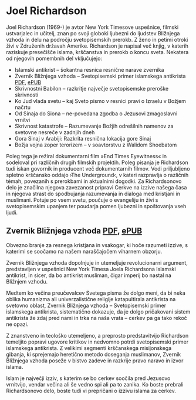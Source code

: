 # Joel Richardson
Joel Richardson (1969-) je avtor New York Timesove uspešnice, filmski ustvarjalec in učitelj, znan po svoji globoki ljubezni do ljudstev Bližnjega vzhoda in delu na področju svetopisemskih prerokb. Z ženo in petimi otroki živi v Združenih državah Amerike.
Richardson je napisal več knjig, v katerih raziskuje presečišče islama, krščanstva in prerokb o koncu sveta. Nekatera od njegovih pomembnih del vključujejo:

- Islamski antikrist – šokantna resnica resnične narave zvernika
- Zvernik Bližnjega vzhoda – Svetopisemski primer islamskega antikrista [PDF](https://github.com/msavli/Joel_Richardson/blob/main/Zvernik_Bliznjega_vzhoda.pdf), [ePUB](https://github.com/msavli/Joel_Richardson/blob/main/Zvernik_Bliznjega_vzhoda.epub)
- Skrivnostni Babilon – razkritje največje svetopisemske preroške skrivnosti
- Ko Jud vlada svetu – kaj Sveto pismo v resnici pravi o Izraelu v Božjem načrtu
- Od Sinaja do Siona – ne-povedana zgodba o Jezusovi zmagoslavni vrnitvi
- Skrivnost katastrofe – Razumevanje Božjih odrešilnih namenov za svetovne nesreče v zadnjih dneh
- Gora Sinaj v Arabiji: Razkrita resnična lokacija gore Sinaj
- Božja vojna zoper terorizem – v soavtorstvu z Walidom Shoebatom
 
Poleg tega je režiral dokumentarni film »End Times Eyewitness« in sodeloval pri različnih drugih filmskih projektih.
Poleg pisanja je Richardson tudi iskan govornik in producent več dokumentarnih filmov. Vodi priljubljeno spletno krščansko oddajo ›The Underground‹, v kateri razpravlja o različnih témah, povezanih s prerokbami in aktualnimi dogodki.
Za Richardsonovo delo je značilna njegova zavezanost pripravi Cerkve na izzive našega časa in njegova strast do spodbujanja razumevanja in dialoga med kristjani in muslimani. Potuje po vsem svetu, poučuje o evangeliju in živi s svetopisemskim upanjem ter poudarja pomen ljubezni in spoštovanja vseh ljudi.

## Zvernik Bližnjega vzhoda [PDF](https://github.com/msavli/Joel_Richardson/blob/main/Zvernik_Bliznjega_vzhoda.pdf), [ePUB](https://github.com/msavli/Joel_Richardson/blob/main/Zvernik_Bliznjega_vzhoda.epub)
Obvezno  branje  za  resnega  kristjana  in  vsakogar,  ki  hoče  razumeti  izzive,  s  katerimi se  soočamo  na  našem  naraščajočem  viharnem  obzorju.

Zvernik Bližnjega vzhoda dopolnjuje in utemeljuje revolucionarni argument, predstavljen v uspešnici New York Timesa Joela Richardsona Islamski antikrist, in sicer, da bo antikrist musliman, čigar imperij bo nastal na Bližnjem vzhodu. 

Medtem ko večina preučevalcev Svetega pisma že dolgo meni, da bi neka oblika humanizma ali univerzalistične religije katapultirala antikrista na svetovno oblast, Zvernik Bližnjega vzhoda – Svetopisemski primer islamskega antikrista, sistematično dokazuje, da je dolgo pričakovani sistem antikrista že zdaj pred nami in trka na naša vrata – cerkev pa ga tako rekoč ne opazi.

Z znanstveno in teološko utemeljeno, a preprosto predstavitvijo Richardson temeljito popravi ugovore kritikov in nedvomno potrdi svetopisemski primer islamskega antikrista. Z velikimi segmenti krščanskega misijonskega gibanja, ki sprejemajo heretično metodo doseganja muslimanov, Zvernik Bližnjega vzhoda poseže v bistvo zadeve in razkrije pravo naravo in izvor islama.

 Islam je največji izziv, s katerim se bo cerkev soočila pred Jezusovo vrnitvijo, vendar večina ali še vedno spi ali pa to zanika. Ko boste prebrali Richardsonovo delo, boste tudi vi prepričani o izzivu islama za cerkev.
